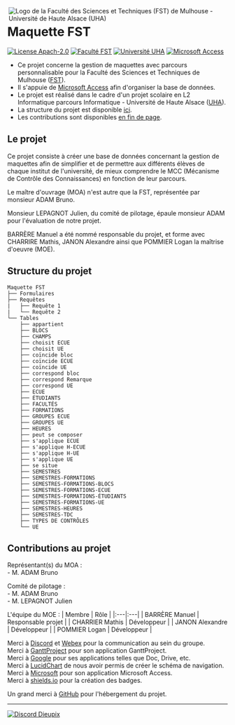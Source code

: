 

<img align="right" src="https://www.fst.uha.fr/wp-content/uploads/2018/06/cropped-logo-site-V3.png" title="Logo de la Faculté des Sciences et Techniques (FST) de Mulhouse - Université de Haute Alsace (UHA)">

# Maquette FST

[![License Apach-2.0](https://img.shields.io/github/license/Dieupix/Maquette_FST?color=dark&style=for-the-badge)](https://github.com/Dieupix/Maquette_FST/blob/main/LICENSE)
[![Faculté FST](https://img.shields.io/badge/Faculté-FST-blue?style=for-the-badge)](https://www.fst.uha.fr)
[![Université UHA](https://img.shields.io/badge/Université-UHA-darkblue?style=for-the-badge)](https://www.uha.fr)
[![Microsoft Access](https://img.shields.io/badge/Microsoft-Access-darkred?style=for-the-badge)](https://www.microsoft.com/fr-fr/microsoft-365/access)

- Ce projet concerne la gestion de maquettes avec parcours personnalisable pour la Faculté des Sciences et Techniques de Mulhouse ([FST](https://www.fst.uha.fr)).
- Il s'appuie de [Microsoft Access](https://www.microsoft.com/fr-fr/microsoft-365/access) afin d'organiser la base de données.
- Le projet est réalisé dans le cadre d'un projet scolaire en L2 Informatique parcours Informatique - Université de Haute Alsace ([UHA](https://www.uha.fr)).
- La structure du projet est disponible <a href="#structure">ici</a>.
- Les contributions sont disponibles <a href="#contributions">en fin de page</a>.

## Le projet

Ce projet consiste à créer une base de données concernant la gestion de maquettes afin de simplifier et de permettre aux différents élèves de chaque institut de l'université, de mieux comprendre le MCC (Mécanisme de Contrôle des Connaissances) en fonction de leur parcours.

Le maître d'ouvrage (MOA) n'est autre que la FST, représentée par monsieur ADAM Bruno.

Monsieur LEPAGNOT Julien, du comité de pilotage, épaule monsieur ADAM pour l'évaluation de notre projet.

BARRÈRE Manuel a été nommé responsable du projet, et forme avec CHARRIRE Mathis, JANON Alexandre ainsi que POMMIER Logan la maîtrise d'oeuvre (MOE).

<a id="user-content-structure" class="anchor" href="#structure" aria-hidden="true"> </a>
## Structure du projet

```
Maquette FST
├── Formulaires
├── Requêtes
|   ├── Requête 1
|   └── Requête 2
└── Tables
    ├── appartient
    ├── BLOCS
    ├── CHAMPS
    ├── choisit ECUE
    ├── choisit UE
    ├── coïncide bloc
    ├── coïncide ECUE
    ├── coïncide UE
    ├── correspond bloc
    ├── correspond Remarque
    ├── correspond UE
    ├── ECUE
    ├── ÉTUDIANTS
    ├── FACULTÉS
    ├── FORMATIONS
    ├── GROUPES ECUE
    ├── GROUPES UE
    ├── HEURES
    ├── peut se composer
    ├── s'applique ECUE
    ├── s'applique H-ECUE
    ├── s'applique H-UE
    ├── s'applique UE
    ├── se situe
    ├── SEMESTRES
    ├── SEMESTRES-FORMATIONS
    ├── SEMESTRES-FORMATIONS-BLOCS
    ├── SEMESTRES-FORMATIONS-ECUE
    ├── SEMESTRES-FORMATIONS-ÉTUDIANTS
    ├── SEMESTRES-FORMATIONS-UE
    ├── SEMESTRES-HEURES
    ├── SEMESTRES-TDC
    ├── TYPES DE CONTRÔLES
    └── UE
```

<a id="user-content-contributions" class="anchor" href="#contributions" aria-hidden="true"> </a>
## Contributions au projet

Représentant(s) du MOA :\
\- M. ADAM Bruno

Comité de pilotage :\
\- M. ADAM Bruno\
\- M. LEPAGNOT Julien

L'équipe du MOE :
| Membre            | Rôle                  |
|:---|:---|
| BARRÈRE Manuel    | Responsable projet    |
| CHARRIER Mathis   | Développeur           |
| JANON Alexandre   | Développeur           |
| POMMIER Logan     | Développeur           |

Merci à [Discord](https://discord.com) et [Webex](https://www.webex.com) pour la communication au sein du groupe.\
Merci à [GanttProject](https://www.ganttproject.biz) pour son application GanttProject.\
Merci à [Google](https://google.com) pour ses applications telles que Doc, Drive, etc.\
Merci à [LucidChart](https://www.lucidchart.com) de nous avoir permis de créer le schéma de navigation.\
Merci à [Microsoft](https://microsoft.com) pour son application Microsoft Access.\
Merci à [shields.io](https://shields.io) pour la création des badges.

Un grand merci à [GitHub](https://github.com) pour l'hébergement du projet.

---

[![Discord Dieupix](https://img.shields.io/badge/Discord-Dieupix%230340-purple?style=for-the-badge&logo=discord)](https://discord.com)
